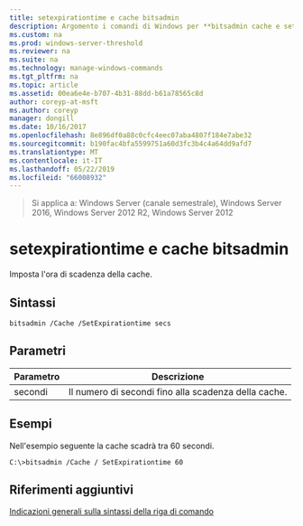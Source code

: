 ```yaml
---
title: setexpirationtime e cache bitsadmin
description: Argomento i comandi di Windows per **bitsadmin cache e setexpirationtime** -imposta l'ora di scadenza della cache.
ms.custom: na
ms.prod: windows-server-threshold
ms.reviewer: na
ms.suite: na
ms.technology: manage-windows-commands
ms.tgt_pltfrm: na
ms.topic: article
ms.assetid: 00ea6e4e-b707-4b31-88dd-b61a78565c8d
author: coreyp-at-msft
ms.author: coreyp
manager: dongill
ms.date: 10/16/2017
ms.openlocfilehash: 8e896df0a88c0cfc4eec07aba4807f184e7abe32
ms.sourcegitcommit: b190fac4bfa5599751a60d3fc3b4c4a64dd9afd7
ms.translationtype: MT
ms.contentlocale: it-IT
ms.lasthandoff: 05/22/2019
ms.locfileid: "66008932"
---
```

>Si applica a: Windows Server (canale semestrale), Windows Server 2016, Windows Server 2012 R2, Windows Server 2012

# <a name="bitsadmin-cache-and-setexpirationtime"></a>setexpirationtime e cache bitsadmin
Imposta l'ora di scadenza della cache.
## <a name="syntax"></a>Sintassi
```
bitsadmin /Cache /SetExpirationtime secs
```
## <a name="parameters"></a>Parametri
|Parametro|Descrizione|
|-------|--------|
|secondi|Il numero di secondi fino alla scadenza della cache.|
## <a name="BKMK_examples"></a>Esempi
Nell'esempio seguente la cache scadrà tra 60 secondi.
```
C:\>bitsadmin /Cache / SetExpirationtime 60
```
## <a name="additional-references"></a>Riferimenti aggiuntivi
[Indicazioni generali sulla sintassi della riga di comando](command-line-syntax-key.md)
